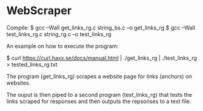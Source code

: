 # WebScraper

Compile:
$ gcc –Wall get_links_rg.c string_bs.c –o get_links_rg 
$ gcc –Wall test_links_rg.c string_rg.c –o test_links_rg 

An example on how to execute the program:

$ curl https://curl.haxx.se/docs/manual.html | ./get_links_rg | ./test_links_rg > tested_links_rg.txt


The program (get_links_rg) scrapes a website page for links (anchors) on websites.

The ouput is then piped to a second program (test_links_rg) that tests the links scraped for responses and then outputs the repsonses to a text file.
